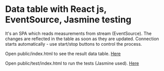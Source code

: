 # Data table with React js, EventSource, Jasmine testing

It's an SPA which reads measurements from stream (EventSource). The changes are reflected in the table as soon as they are updated. Connection starts automatically - use start/stop buttons to control the process.



Open public/index.html to see the result data table. <a target="_blank" href="https://shorinamaria.github.io/ReactDataTable/public/index.html">Here</a>

Open public/test/index.html to run the tests (Jasmine used). <a target="_blank"  href="https://shorinamaria.github.io/ReactDataTable/public/test/index.html">Here</a>
